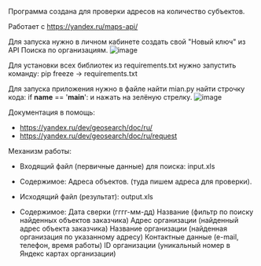 Программа создана для проверки адресов на количество субъектов.

Работает с https://yandex.ru/maps-api/

Для запуска нужно в личном кабинете создать свой "Новый ключ" из API Поиска по организациям.
![image](https://github.com/OlegEgoism/map_api/assets/81327146/2f268fb6-768d-49bf-a7f6-765a0c5b51dc)

Для установки всех библиотек из requirements.txt нужно запустить команду: pip freeze -> requirements.txt

Для запуска приложения нужно в файле найти mian.py найти строчку кода: if __name__ == '__main__': и нажать на зелёную стрелку.
![image](https://github.com/OlegEgoism/map_api/assets/81327146/4566df7a-1dde-4df2-a1dc-7cd47a548ff2)

Документация в помощь:
- https://yandex.ru/dev/geosearch/doc/ru/
- https://yandex.ru/dev/geosearch/doc/ru/request


Механизм работы:
- Входящий файл (первичные данные) для поиска: input.xls
- Содержимое:
Адреса объектов. (туда пишем адреса для проверки).

  
- Исходящий файл (результат): output.xls
- Содержимое:
Дата сверки (гггг-мм-дд)
Название (фильтр по поиску найденных объектов заказчика)
Адрес организации (найденный адрес объекта заказчика)
Название организации (найденная организация по указанному адресу)
Контактные данные (e-mail, телефон, время работы)
ID организации (уникальный номер в Яндекс картах организации)
